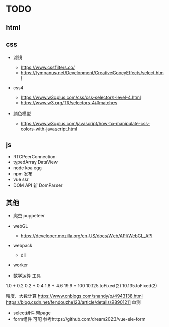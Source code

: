 # TODO

## html

## css 
- 滤镜 
    - https://www.cssfilters.co/
    - https://tympanus.net/Development/CreativeGooeyEffects/select.html

- css4 
    - https://www.w3cplus.com/css/css-selectors-level-4.html
    - https://www.w3.org/TR/selectors-4/#matches

- 颜色模型
    - https://www.w3cplus.com/javascript/how-to-manipulate-css-colors-with-javascript.html


## js
- RTCPeerConnection
- typedArray  DataView
- node koa egg
- npm 发布
- vue ssr
- DOM API 新    DomParser


## 其他
- 爬虫 puppeteer

- webGL
    - https://developer.mozilla.org/en-US/docs/Web/API/WebGL_API

- webpack
	- dll
    
- worker


- 数学运算 工具

1.0 + 0.2
0.2 + 0.4
1.8 + 4.6
19.9 * 100
10.125.toFixed(2) 
10.135.toFixed(2) 

精度、大数计算
https://www.cnblogs.com/snandy/p/4943138.html
https://blog.csdn.net/fendouzhe123/article/details/28901211
单测

- select组件 带page
- form组件 可配 参考https://github.com/dream2023/vue-ele-form





